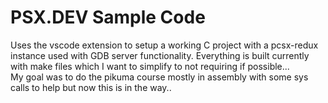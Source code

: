 # PSX.DEV Sample Code

Uses the vscode extension to setup a working C project with a pcsx-redux instance used with GDB server functionality.
Everything is built currently with make files which I want to simplify to not requiring if possible...  
My goal was to do the pikuma course mostly in assembly with some sys calls to help but now this is in the way..
